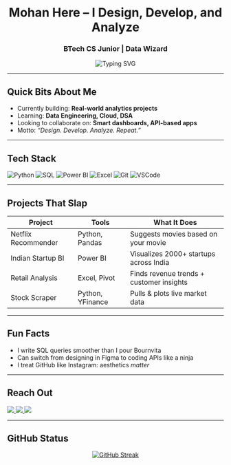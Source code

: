 <h1 align="center">Mohan Here – I Design, Develop, and Analyze</h1>
<h3 align="center">BTech CS Junior | Data Wizard  </h3>

<p align="center">
  <img src="https://readme-typing-svg.herokuapp.com?font=JetBrains+Mono&size=20&pause=1000&color=678079&width=450&lines=Building+Data+Pipelines+%26+Dashboards;Lover+of+SQL%2C+Python+%26+Power+BI;" alt="Typing SVG" />
</p>

---

##  Quick Bits About Me

-  Currently building: **Real-world analytics projects**
-  Learning: **Data Engineering, Cloud, DSA**
-  Looking to collaborate on: **Smart dashboards, API-based apps**
-  Motto: *“Design. Develop. Analyze. Repeat.”*

---

##  Tech Stack

![Python](https://img.shields.io/badge/-Python-333333?style=for-the-badge&logo=python)
![SQL](https://img.shields.io/badge/-SQL-1E1E1E?style=for-the-badge&logo=postgresql)
![Power BI](https://img.shields.io/badge/-Power%20BI-F2C811?style=for-the-badge&logo=powerbi&logoColor=black)
![Excel](https://img.shields.io/badge/-Excel-217346?style=for-the-badge&logo=microsoft-excel)
![Git](https://img.shields.io/badge/-Git-F05032?style=for-the-badge&logo=git)
![VSCode](https://img.shields.io/badge/-VSCode-007ACC?style=for-the-badge&logo=visual-studio-code)

---

##  Projects That Slap

|  Project |  Tools |  What It Does |
|-----------|----------|----------------|
|  Netflix Recommender | Python, Pandas | Suggests movies based on your movie |
|  Indian Startup BI | Power BI | Visualizes 2000+ startups across India |
|  Retail Analysis | Excel, Pivot | Finds revenue trends + customer insights |
|  Stock Scraper | Python, YFinance | Pulls & plots live market data |


---

##  Fun Facts

-  I write SQL queries smoother than I pour Bournvita  
-  Can switch from designing in Figma to coding APIs like a ninja  
-  I treat GitHub like Instagram: aesthetics *matter*  

---

##  Reach Out

<p align="left">
  <a href="https://www.linkedin.com/in/madicharla-naga-mohan-34a007349/">
    <img src="https://img.shields.io/badge/LinkedIn-Connect-0077B5?style=for-the-badge&logo=linkedin" />
  </a>
  <a href="https://your-portfolio-link.com">
    <img src="https://img.shields.io/badge/Portfolio-View-0A66C2?style=for-the-badge&logo=firefox" />
  </a>
  <a href="mailto:youremail@gmail.com">
    <img src="https://img.shields.io/badge/Gmail-Message-red?style=for-the-badge&logo=gmail" />
  </a>
</p>

---

##  GitHub Status

<p align="center">
  <a href="https://git.io/streak-stats"><img src="https://github-readme-streak-stats.herokuapp.com?user=unknownsteve7&theme=gruvbox&date_format=%5BY%20%5DM%20j" alt="GitHub Streak" /></a>
</p>


